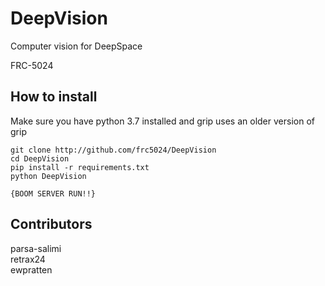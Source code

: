 # DeepVision
Computer vision for DeepSpace

FRC-5024

## How to install
Make sure you have python 3.7 installed and grip uses an older version of grip

    git clone http://github.com/frc5024/DeepVision
    cd DeepVision
    pip install -r requirements.txt
    python DeepVision
    
    {BOOM SERVER RUN!!}

## Contributors

parsa-salimi \
retrax24 \
ewpratten
